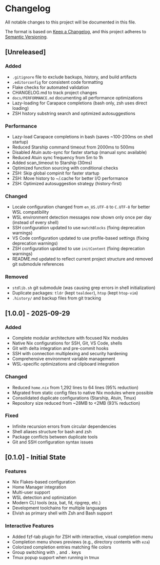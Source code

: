 # Changelog

All notable changes to this project will be documented in this file.

The format is based on [Keep a Changelog](https://keepachangelog.com/en/1.0.0/),
and this project adheres to [Semantic Versioning](https://semver.org/spec/v2.0.0.html).

## [Unreleased]

### Added
- `.gitignore` file to exclude backups, history, and build artifacts
- `.editorconfig` for consistent code formatting
- Flake checks for automated validation
- CHANGELOG.md to track project changes
- `docs/PERFORMANCE.md` documenting all performance optimizations
- Lazy-loading for Carapace completions (bash only, zsh uses direct loading)
- ZSH history substring search and optimized autosuggestions

### Performance
- Lazy-load Carapace completions in bash (saves ~100-200ms on shell startup)
- Reduced Starship command timeout from 2000ms to 500ms
- Disabled Atuin auto-sync for faster startup (manual sync available)
- Reduced Atuin sync frequency from 5m to 1h
- Added scan_timeout to Starship (30ms)
- Optimized function sourcing with conditional checks
- ZSH: Skip global compinit for faster startup
- ZSH: Move history to ~/.cache for better I/O performance
- ZSH: Optimized autosuggestion strategy (history-first)

### Changed
- Locale configuration changed from `en_US.UTF-8` to `C.UTF-8` for better WSL compatibility
- WSL environment detection messages now shown only once per day (instead of every shell)
- SSH configuration updated to use `matchBlocks` (fixing deprecation warnings)
- VS Code configuration updated to use profile-based settings (fixing deprecation warnings)
- ZSH configuration updated to use `initContent` (fixing deprecation warnings)
- README.md updated to reflect current project structure and removed git submodule references

### Removed
- `stdlib.sh` git submodule (was causing grep errors in shell initialization)
- Duplicate packages: `tldr` (kept `tealdeer`), `htop` (kept `htop-vim`)
- `.history/` and backup files from git tracking

## [1.0.0] - 2025-09-29

### Added
- Complete modular architecture with focused Nix modules
- Native Nix configurations for SSH, Git, VS Code, shells
- Git with delta integration and pre-commit hooks
- SSH with connection multiplexing and security hardening
- Comprehensive environment variable management
- WSL-specific optimizations and clipboard integration

### Changed
- Reduced `home.nix` from 1,292 lines to 64 lines (95% reduction)
- Migrated from static config files to native Nix modules where possible
- Consolidated duplicate configurations (Starship, Atuin, Tmux)
- Repository size reduced from ~28MB to <2MB (93% reduction)

### Fixed
- Infinite recursion errors from circular dependencies
- Shell aliases structure for bash and zsh
- Package conflicts between duplicate tools
- Git and SSH configuration syntax issues

## [0.1.0] - Initial State

### Features
- Nix Flakes-based configuration
- Home Manager integration
- Multi-user support
- WSL detection and optimization
- Modern CLI tools (eza, bat, fd, ripgrep, etc.)
- Development toolchains for multiple languages
- Elvish as primary shell with Zsh and Bash support
### Interactive Features
- Added fzf-tab plugin for ZSH with interactive, visual completion menu
- Completion menu shows previews (e.g., directory contents with `eza`)
- Colorized completion entries matching file colors
- Group switching with `,` and `.` keys
- Tmux popup support when running in tmux
